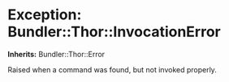 # Exception: Bundler::Thor::InvocationError
**Inherits:** Bundler::Thor::Error
    

Raised when a command was found, but not invoked properly.



